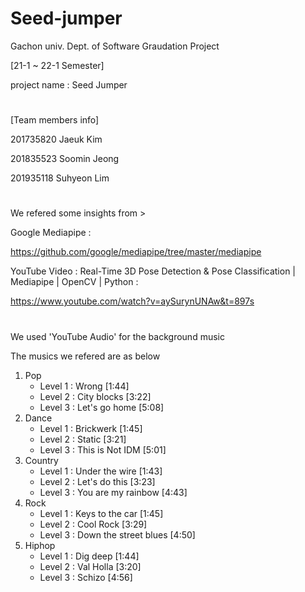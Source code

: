 # Seed-jumper
Gachon univ. Dept. of Software Graudation Project


[21-1 ~  22-1 Semester]

project name : Seed Jumper

#


[Team members info]

201735820 Jaeuk Kim

201835523 Soomin Jeong

201935118 Suhyeon Lim

#

We refered some insights from >

Google Mediapipe : 

https://github.com/google/mediapipe/tree/master/mediapipe

YouTube Video : Real-Time 3D Pose Detection & Pose Classification | Mediapipe | OpenCV | Python : 

https://www.youtube.com/watch?v=aySurynUNAw&t=897s

#
We used 'YouTube Audio' for the background music

The musics we refered are as below

1. Pop
    - Level 1 : Wrong [1:44]
    - Level 2 : City blocks [3:22]
    - Level 3 : Let's go home [5:08]
2. Dance
    - Level 1 : Brickwerk [1:45]
    - Level 2 : Static [3:21]
    - Level 3 : This is Not IDM [5:01]
3. Country
    - Level 1 : Under the wire [1:43]
    - Level 2 : Let's do this [3:23]
    - Level 3 : You are my rainbow [4:43]
4. Rock
    - Level 1 : Keys to the car [1:45]
    - Level 2 : Cool Rock [3:29]
    - Level 3 : Down the street blues [4:50]
5. Hiphop
    - Level 1 : Dig deep [1:44]
    - Level 2 : Val Holla [3:20]
    - Level 3 : Schizo [4:56]
